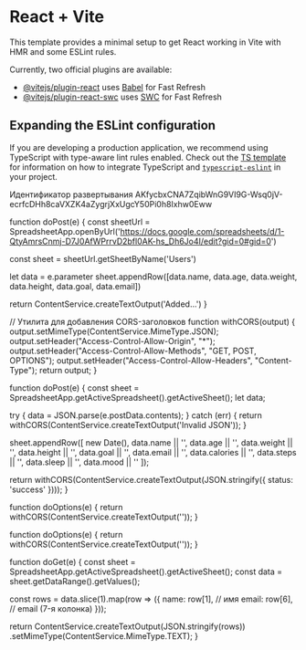 # React + Vite

This template provides a minimal setup to get React working in Vite with HMR and some ESLint rules.

Currently, two official plugins are available:

- [@vitejs/plugin-react](https://github.com/vitejs/vite-plugin-react/blob/main/packages/plugin-react) uses [Babel](https://babeljs.io/) for Fast Refresh
- [@vitejs/plugin-react-swc](https://github.com/vitejs/vite-plugin-react/blob/main/packages/plugin-react-swc) uses [SWC](https://swc.rs/) for Fast Refresh

## Expanding the ESLint configuration

If you are developing a production application, we recommend using TypeScript with type-aware lint rules enabled. Check out the [TS template](https://github.com/vitejs/vite/tree/main/packages/create-vite/template-react-ts) for information on how to integrate TypeScript and [`typescript-eslint`](https://typescript-eslint.io) in your project.

Идентификатор развертывания
AKfycbxCNA7ZqibWnG9VI9G-Wsq0jV-ecrfcDHh8caVXZK4aZygrjXxUgcY50Pi0h8Ixhw0Eww

function doPost(e) {
const sheetUrl = SpreadsheetApp.openByUrl('https://docs.google.com/spreadsheets/d/1-QtyAmrsCnmj-D7J0AfWPrrvD2bfl0AK-hs_Dh6Jo4I/edit?gid=0#gid=0')

const sheet = sheetUrl.getSheetByName('Users')

let data = e.parameter
sheet.appendRow([data.name, data.age, data.weight, data.height, data.goal, data.email])

return ContentService.createTextOutput('Added...')
}

// Утилита для добавления CORS-заголовков
function withCORS(output) {
output.setMimeType(ContentService.MimeType.JSON);
output.setHeader("Access-Control-Allow-Origin", "\*");
output.setHeader("Access-Control-Allow-Methods", "GET, POST, OPTIONS");
output.setHeader("Access-Control-Allow-Headers", "Content-Type");
return output;
}

function doPost(e) {
const sheet = SpreadsheetApp.getActiveSpreadsheet().getActiveSheet();
let data;

try {
data = JSON.parse(e.postData.contents);
} catch (err) {
return withCORS(ContentService.createTextOutput('Invalid JSON'));
}

sheet.appendRow([
new Date(),
data.name || '',
data.age || '',
data.weight || '',
data.height || '',
data.goal || '',
data.email || '',
data.calories || '',
data.steps || '',
data.sleep || '',
data.mood || ''
]);

return withCORS(ContentService.createTextOutput(JSON.stringify({ status: 'success' })));
}

function doOptions(e) {
return withCORS(ContentService.createTextOutput(''));
}

function doOptions(e) {
return withCORS(ContentService.createTextOutput(''));
}

function doGet(e) {
const sheet = SpreadsheetApp.getActiveSpreadsheet().getActiveSheet();
const data = sheet.getDataRange().getValues();

const rows = data.slice(1).map(row => ({
name: row[1], // имя
email: row[6], // email (7-я колонка)
}));

return ContentService.createTextOutput(JSON.stringify(rows))
.setMimeType(ContentService.MimeType.TEXT);
}
